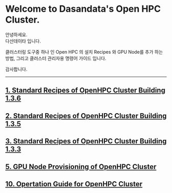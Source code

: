 # Welcome to Dasandata's Open HPC Cluster.
안녕하세요.  
다산데이타 입니다.  

클러스터링 도구중 하나 인 Open HPC 의 설치 Recipes 와
GPU Node를 추가 하는 방법, 그리고 클러스터 관리자용 명령어 가이드 입니다.

감사합니다.
***

## [1. Standard Recipes of OpenHPC Cluster Building 1.3.6][1]
[1]:https://github.com/dasandata/Open_HPC/blob/master/Provisioning/OpenHPC%20Cluster%20Building%20(v1.3.6-CentOS7.5%20Base%20OS).md

## [2. Standard Recipes of OpenHPC Cluster Building 1.3.5][2]
[2]:https://github.com/dasandata/Open_HPC/blob/master/Provisioning/OpenHPC%20Cluster%20Building%20(v1.3.5-CentOS7.5%20Base%20OS).md

## [3. Standard Recipes of OpenHPC Cluster Building 1.3.3][3]
[3]:https://github.com/dasandata/Open_HPC/blob/master/Provisioning/OpenHPC%20Cluster%20Building%20(v1.3.3-CentOS7.4%20Base%20OS).md

## [5. GPU Node Provisioning of OpenHPC Cluster][5]
[5]:https://github.com/dasandata/Open_HPC/blob/master/Provisioning/GPU%20Node%20Provisioning%20of%20OpenHPC%20Cluster.md

## [10. Opertation Guide for OpenHPC Cluster][10]
[10]:https://github.com/dasandata/Open_HPC/blob/master/Opertation%20Guide%20for%20OpenHPC%20Cluster.md
